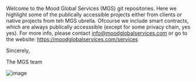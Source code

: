 Welcome to the Mood Global Services (MGS) git repositories. 
Here we highlight some of the publically accessible projects either from clients 
or native projects from teh MGS ubrella.
Ofcourse we include smart contracts, which are always publically accesssible (except for some privacy chain, yes yes). 
For more info, please contact info@moodglobalservices.com or go to the website:
https://moodglobalservices.com/services

Sincerely, 

The MGS team

![image](https://github.com/Mood-Global-Services/.github/assets/57764578/d97fb2a6-02e3-4aae-8453-45f112ca8fb4)
